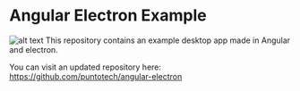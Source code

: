 # Angular Electron Example
![alt text](https://i.imgur.com/ufcJez5.png)
This repository contains an example desktop app made in Angular and electron.

You can visit an updated repository here: https://github.com/puntotech/angular-electron

